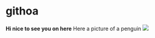 # githoa
**Hi nice to see you on here** 
Here a picture of a penguin 
![](https://i.etsystatic.com/21812990/r/il/1b6940/2314861823/il_794xN.2314861823_gvzf.jpg)
